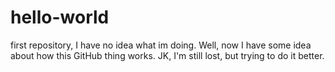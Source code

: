 # hello-world
first repository, I have no idea what im doing.
Well, now I have some idea about how this GitHub thing works. JK, I'm still lost, but trying to do it better.
